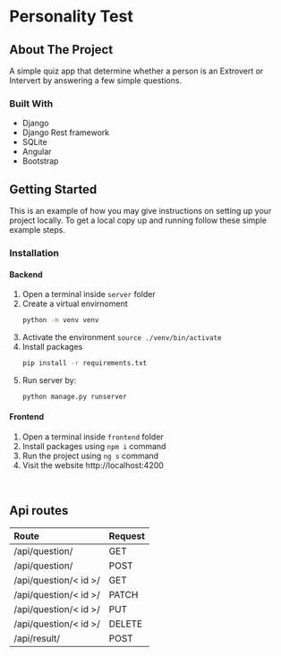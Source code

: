 # Personality Test

<!-- ABOUT THE PROJECT -->
## About The Project

A simple quiz app that determine whether a person is an Extrovert or Intervert by answering a few simple questions.


### Built With


* Django
* Django Rest framework
* SQLite
* Angular
* Bootstrap



<!-- GETTING STARTED -->
## Getting Started

This is an example of how you may give instructions on setting up your project locally.
To get a local copy up and running follow these simple example steps.

### Installation

#### Backend

1. Open a terminal inside `server` folder
2. Create a virtual envirnoment
   ```sh
   python -m venv venv
   ```
3. Activate the environment `source ./venv/bin/activate`
4. Install packages
   ```sh
   pip install -r requirements.txt
   
5. Run server by:
    ```sh
   python manage.py runserver
   ```

#### Frontend

1. Open a terminal inside `frontend` folder
2. Install packages using `npm i` command
3. Run the project using `ng s` command
4. Visit the website http://localhost:4200

<br/> 

<!-- Api routes -->
## Api routes

Route | Request |
:------------ | :-------------|
/api/question/ | GET |
/api/question/  | POST |
/api/question/< id >/   | GET |
/api/question/< id >/   | PATCH |
/api/question/< id >/   | PUT |
/api/question/< id >/   | DELETE |
/api/result/   | POST |
